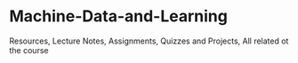 # Machine-Data-and-Learning
Resources, Lecture Notes, Assignments, Quizzes and Projects, All related ot the course
